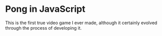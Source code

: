 # Pong in JavaScript
This is the first true video game I ever made, although it certainly evolved through the process of developing it.
